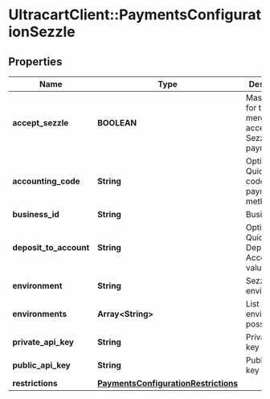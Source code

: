 # UltracartClient::PaymentsConfigurationSezzle

## Properties
Name | Type | Description | Notes
------------ | ------------- | ------------- | -------------
**accept_sezzle** | **BOOLEAN** | Master flag for this merchant accepting Sezzle payments | [optional] 
**accounting_code** | **String** | Optional Quickbooks code for this payment method | [optional] 
**business_id** | **String** | Business ID | [optional] 
**deposit_to_account** | **String** | Optional Quickbooks Deposit to Account value | [optional] 
**environment** | **String** | Sezzle environment | [optional] 
**environments** | **Array&lt;String&gt;** | List of environments possible | [optional] 
**private_api_key** | **String** | Private API key | [optional] 
**public_api_key** | **String** | Public API key | [optional] 
**restrictions** | [**PaymentsConfigurationRestrictions**](PaymentsConfigurationRestrictions.md) |  | [optional] 


